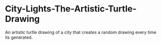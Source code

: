 # City-Lights-The-Artistic-Turtle-Drawing
An artistic turtle drawing of a city that creates a random drawing every time its generated.
